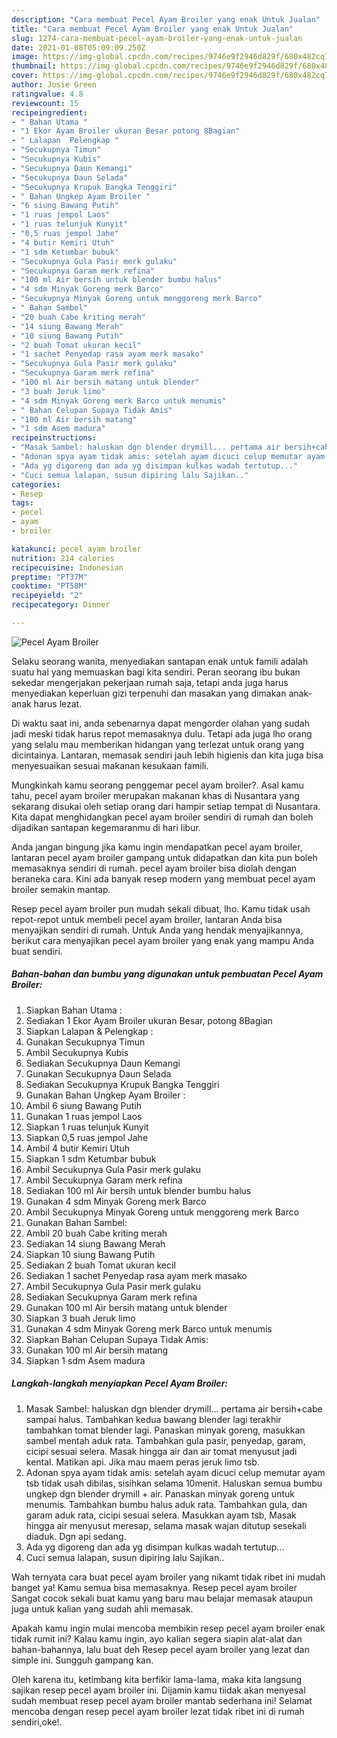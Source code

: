 ```yaml
---
description: "Cara membuat Pecel Ayam Broiler yang enak Untuk Jualan"
title: "Cara membuat Pecel Ayam Broiler yang enak Untuk Jualan"
slug: 1274-cara-membuat-pecel-ayam-broiler-yang-enak-untuk-jualan
date: 2021-01-08T05:09:09.250Z
image: https://img-global.cpcdn.com/recipes/9746e9f2946d829f/680x482cq70/pecel-ayam-broiler-foto-resep-utama.jpg
thumbnail: https://img-global.cpcdn.com/recipes/9746e9f2946d829f/680x482cq70/pecel-ayam-broiler-foto-resep-utama.jpg
cover: https://img-global.cpcdn.com/recipes/9746e9f2946d829f/680x482cq70/pecel-ayam-broiler-foto-resep-utama.jpg
author: Josie Green
ratingvalue: 4.8
reviewcount: 15
recipeingredient:
- " Bahan Utama "
- "1 Ekor Ayam Broiler ukuran Besar potong 8Bagian"
- " Lalapan  Pelengkap "
- "Secukupnya Timun"
- "Secukupnya Kubis"
- "Secukupnya Daun Kemangi"
- "Secukupnya Daun Selada"
- "Secukupnya Krupuk Bangka Tenggiri"
- " Bahan Ungkep Ayam Broiler "
- "6 siung Bawang Putih"
- "1 ruas jempol Laos"
- "1 ruas telunjuk Kunyit"
- "0,5 ruas jempol Jahe"
- "4 butir Kemiri Utuh"
- "1 sdm Ketumbar bubuk"
- "Secukupnya Gula Pasir merk gulaku"
- "Secukupnya Garam merk refina"
- "100 ml Air bersih untuk blender bumbu halus"
- "4 sdm Minyak Goreng merk Barco"
- "Secukupnya Minyak Goreng untuk menggoreng merk Barco"
- " Bahan Sambel"
- "20 buah Cabe kriting merah"
- "14 siung Bawang Merah"
- "10 siung Bawang Putih"
- "2 buah Tomat ukuran kecil"
- "1 sachet Penyedap rasa ayam merk masako"
- "Secukupnya Gula Pasir merk gulaku"
- "Secukupnya Garam merk refina"
- "100 ml Air bersih matang untuk blender"
- "3 buah Jeruk limo"
- "4 sdm Minyak Goreng merk Barco untuk menumis"
- " Bahan Celupan Supaya Tidak Amis"
- "100 ml Air bersih matang"
- "1 sdm Asem madura"
recipeinstructions:
- "Masak Sambel: haluskan dgn blender drymill... pertama air bersih+cabe sampai halus. Tambahkan kedua bawang blender lagi terakhir tambahkan tomat blender lagi. Panaskan minyak goreng, masukkan sambel mentah aduk rata. Tambahkan gula pasir, penyedap, garam, cicipi sesuai selera. Masak hingga air dan air tomat menyusut jadi kental. Matikan api. Jika mau maem peras jeruk limo tsb."
- "Adonan spya ayam tidak amis: setelah ayam dicuci celup memutar ayam tsb tidak usah dibilas, sisihkan selama 10menit. Haluskan semua bumbu ungkep dgn blender drymill + air. Panaskan minyak goreng untuk menumis. Tambahkan bumbu halus aduk rata. Tambahkan gula, dan garam aduk rata, cicipi sesuai selera. Masukkan ayam tsb, Masak hingga air menyusut meresap, selama masak wajan ditutup sesekali diaduk. Dgn api sedang."
- "Ada yg digoreng dan ada yg disimpan kulkas wadah tertutup..."
- "Cuci semua lalapan, susun dipiring lalu Sajikan.."
categories:
- Resep
tags:
- pecel
- ayam
- broiler

katakunci: pecel ayam broiler 
nutrition: 214 calories
recipecuisine: Indonesian
preptime: "PT37M"
cooktime: "PT58M"
recipeyield: "2"
recipecategory: Dinner

---
```



![Pecel Ayam Broiler](https://img-global.cpcdn.com/recipes/9746e9f2946d829f/680x482cq70/pecel-ayam-broiler-foto-resep-utama.jpg)

Selaku seorang wanita, menyediakan santapan enak untuk famili adalah suatu hal yang memuaskan bagi kita sendiri. Peran seorang ibu bukan sekedar mengerjakan pekerjaan rumah saja, tetapi anda juga harus menyediakan keperluan gizi terpenuhi dan masakan yang dimakan anak-anak harus lezat.

Di waktu  saat ini, anda sebenarnya dapat mengorder olahan yang sudah jadi meski tidak harus repot memasaknya dulu. Tetapi ada juga lho orang yang selalu mau memberikan hidangan yang terlezat untuk orang yang dicintainya. Lantaran, memasak sendiri jauh lebih higienis dan kita juga bisa menyesuaikan sesuai makanan kesukaan famili. 



Mungkinkah kamu seorang penggemar pecel ayam broiler?. Asal kamu tahu, pecel ayam broiler merupakan makanan khas di Nusantara yang sekarang disukai oleh setiap orang dari hampir setiap tempat di Nusantara. Kita dapat menghidangkan pecel ayam broiler sendiri di rumah dan boleh dijadikan santapan kegemaranmu di hari libur.

Anda jangan bingung jika kamu ingin mendapatkan pecel ayam broiler, lantaran pecel ayam broiler gampang untuk didapatkan dan kita pun boleh memasaknya sendiri di rumah. pecel ayam broiler bisa diolah dengan beraneka cara. Kini ada banyak resep modern yang membuat pecel ayam broiler semakin mantap.

Resep pecel ayam broiler pun mudah sekali dibuat, lho. Kamu tidak usah repot-repot untuk membeli pecel ayam broiler, lantaran Anda bisa menyajikan sendiri di rumah. Untuk Anda yang hendak menyajikannya, berikut cara menyajikan pecel ayam broiler yang enak yang mampu Anda buat sendiri.

<!--inarticleads1-->

##### Bahan-bahan dan bumbu yang digunakan untuk pembuatan Pecel Ayam Broiler:

1. Siapkan  Bahan Utama :
1. Sediakan 1 Ekor Ayam Broiler ukuran Besar, potong 8Bagian
1. Siapkan  Lalapan &amp; Pelengkap :
1. Gunakan Secukupnya Timun
1. Ambil Secukupnya Kubis
1. Sediakan Secukupnya Daun Kemangi
1. Gunakan Secukupnya Daun Selada
1. Sediakan Secukupnya Krupuk Bangka Tenggiri
1. Gunakan  Bahan Ungkep Ayam Broiler :
1. Ambil 6 siung Bawang Putih
1. Gunakan 1 ruas jempol Laos
1. Siapkan 1 ruas telunjuk Kunyit
1. Siapkan 0,5 ruas jempol Jahe
1. Ambil 4 butir Kemiri Utuh
1. Siapkan 1 sdm Ketumbar bubuk
1. Ambil Secukupnya Gula Pasir merk gulaku
1. Ambil Secukupnya Garam merk refina
1. Sediakan 100 ml Air bersih untuk blender bumbu halus
1. Gunakan 4 sdm Minyak Goreng merk Barco
1. Ambil Secukupnya Minyak Goreng untuk menggoreng merk Barco
1. Gunakan  Bahan Sambel:
1. Ambil 20 buah Cabe kriting merah
1. Sediakan 14 siung Bawang Merah
1. Siapkan 10 siung Bawang Putih
1. Sediakan 2 buah Tomat ukuran kecil
1. Sediakan 1 sachet Penyedap rasa ayam merk masako
1. Ambil Secukupnya Gula Pasir merk gulaku
1. Sediakan Secukupnya Garam merk refina
1. Gunakan 100 ml Air bersih matang untuk blender
1. Siapkan 3 buah Jeruk limo
1. Gunakan 4 sdm Minyak Goreng merk Barco untuk menumis
1. Siapkan  Bahan Celupan Supaya Tidak Amis:
1. Gunakan 100 ml Air bersih matang
1. Siapkan 1 sdm Asem madura




<!--inarticleads2-->

##### Langkah-langkah menyiapkan Pecel Ayam Broiler:

1. Masak Sambel: haluskan dgn blender drymill... pertama air bersih+cabe sampai halus. Tambahkan kedua bawang blender lagi terakhir tambahkan tomat blender lagi. Panaskan minyak goreng, masukkan sambel mentah aduk rata. Tambahkan gula pasir, penyedap, garam, cicipi sesuai selera. Masak hingga air dan air tomat menyusut jadi kental. Matikan api. Jika mau maem peras jeruk limo tsb.
1. Adonan spya ayam tidak amis: setelah ayam dicuci celup memutar ayam tsb tidak usah dibilas, sisihkan selama 10menit. Haluskan semua bumbu ungkep dgn blender drymill + air. Panaskan minyak goreng untuk menumis. Tambahkan bumbu halus aduk rata. Tambahkan gula, dan garam aduk rata, cicipi sesuai selera. Masukkan ayam tsb, Masak hingga air menyusut meresap, selama masak wajan ditutup sesekali diaduk. Dgn api sedang.
1. Ada yg digoreng dan ada yg disimpan kulkas wadah tertutup...
1. Cuci semua lalapan, susun dipiring lalu Sajikan..




Wah ternyata cara buat pecel ayam broiler yang nikamt tidak ribet ini mudah banget ya! Kamu semua bisa memasaknya. Resep pecel ayam broiler Sangat cocok sekali buat kamu yang baru mau belajar memasak ataupun juga untuk kalian yang sudah ahli memasak.

Apakah kamu ingin mulai mencoba membikin resep pecel ayam broiler enak tidak rumit ini? Kalau kamu ingin, ayo kalian segera siapin alat-alat dan bahan-bahannya, lalu buat deh Resep pecel ayam broiler yang lezat dan simple ini. Sungguh gampang kan. 

Oleh karena itu, ketimbang kita berfikir lama-lama, maka kita langsung sajikan resep pecel ayam broiler ini. Dijamin kamu tiidak akan menyesal sudah membuat resep pecel ayam broiler mantab sederhana ini! Selamat mencoba dengan resep pecel ayam broiler lezat tidak ribet ini di rumah sendiri,oke!.

